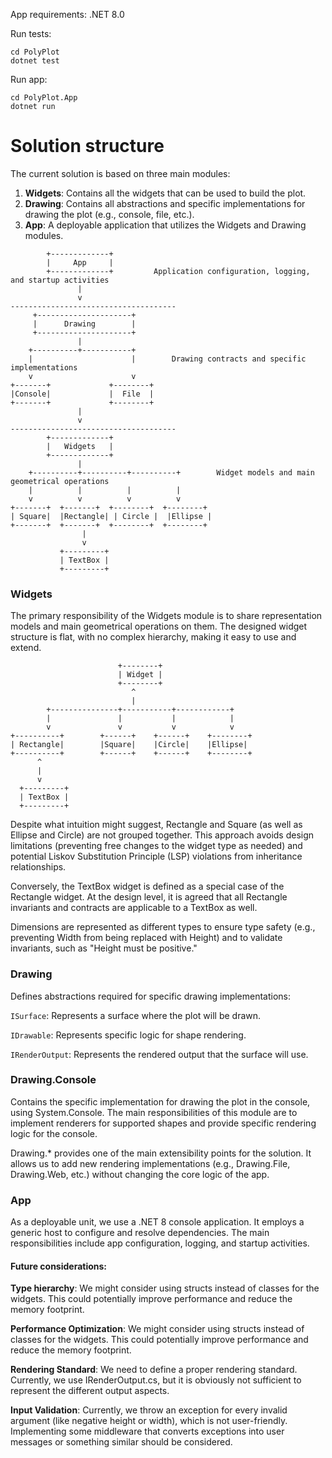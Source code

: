 App requirements: .NET 8.0

Run tests: 
```
cd PolyPlot
dotnet test
```

Run app:
```
cd PolyPlot.App
dotnet run
```

# Solution structure

The current solution is based on three main modules:

1. **Widgets**: Contains all the widgets that can be used to build the plot.
2. **Drawing**: Contains all abstractions and specific implementations for drawing the plot (e.g., console, file, etc.).
3. **App**: A deployable application that utilizes the Widgets and Drawing modules.
```
        +-------------+
        |     App     |
        +-------------+         Application configuration, logging, and startup activities
               |
               v
-------------------------------------
     +---------------------+
     |      Drawing        |
     +---------------------+
               |
    +----------+-----------+
    |                      |        Drawing contracts and specific implementations
    v                      v
+-------+             +--------+
|Console|             |  File  |
+-------+             +--------+
               |
               v
-------------------------------------
        +-------------+
        |   Widgets   |
        +-------------+
               |
    +----------+----------+----------+        Widget models and main geometrical operations
    |          |          |          |
    v          v          v          v
+-------+  +-------+  +--------+  +--------+
| Square|  |Rectangle| | Circle |  |Ellipse |
+-------+  +-------+  +--------+  +--------+
                |
                v
           +---------+
           | TextBox |
           +---------+
```

### Widgets

The primary responsibility of the Widgets module is to share representation models and main geometrical operations on them. The designed widget structure is flat, with no complex hierarchy, making it easy to use and extend.
```
                        +--------+
                        | Widget |
                        +--------+
                           ^   
                           |   
        +---------------+-----------+------------+
        |               |           |            |
        v               v           v            v
+----------+        +------+    +------+    +--------+
| Rectangle|        |Square|    |Circle|    |Ellipse|
+----------+        +------+    +------+    +--------+
      ^
      |
      v
  +---------+
  | TextBox |
  +---------+
```
Despite what intuition might suggest, Rectangle and Square (as well as Ellipse and Circle) are not grouped together. This approach avoids design limitations (preventing free changes to the widget type as needed) and potential Liskov Substitution Principle (LSP) violations from inheritance relationships.

Conversely, the TextBox widget is defined as a special case of the Rectangle widget. At the design level, it is agreed that all Rectangle invariants and contracts are applicable to a TextBox as well.

Dimensions are represented as different types to ensure type safety (e.g., preventing Width from being replaced with Height) and to validate invariants, such as "Height must be positive."

### Drawing

Defines abstractions required for specific drawing implementations:

`ISurface`: Represents a surface where the plot will be drawn.

`IDrawable`: Represents specific logic for shape rendering.

`IRenderOutput`: Represents the rendered output that the surface will use.

### Drawing.Console

Contains the specific implementation for drawing the plot in the console, using System.Console. The main responsibilities of this module are to implement renderers for supported shapes and provide specific rendering logic for the console.

Drawing.* provides one of the main extensibility points for the solution. It allows us to add new rendering implementations (e.g., Drawing.File, Drawing.Web, etc.) without changing the core logic of the app.

### App
As a deployable unit, we use a .NET 8 console application. It employs a generic host to configure and resolve dependencies. The main responsibilities include app configuration, logging, and startup activities.

#### Future considerations:
**Type hierarchy**: We might consider using structs instead of classes for the widgets. This could potentially improve performance and reduce the memory footprint.

**Performance Optimization**: We might consider using structs instead of classes for the widgets. This could potentially improve performance and reduce the memory footprint.

**Rendering Standard**: We need to define a proper rendering standard. Currently, we use IRenderOutput.cs, but it is obviously not sufficient to represent the different output aspects.

**Input Validation**: Currently, we throw an exception for every invalid argument (like negative height or width), which is not user-friendly. Implementing some middleware that converts exceptions into user messages or something similar should be considered.